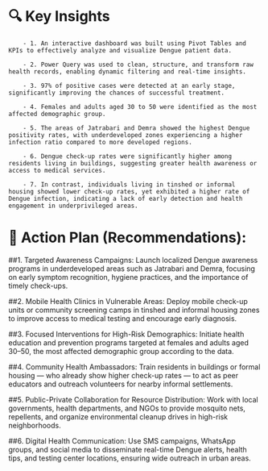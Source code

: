 # 🔍 Key Insights
        - 1. An interactive dashboard was built using Pivot Tables and KPIs to effectively analyze and visualize Dengue patient data.

        - 2. Power Query was used to clean, structure, and transform raw health records, enabling dynamic filtering and real-time insights.

        - 3. 97% of positive cases were detected at an early stage, significantly improving the chances of successful treatment.

        - 4. Females and adults aged 30 to 50 were identified as the most affected demographic group.

        - 5. The areas of Jatrabari and Demra showed the highest Dengue positivity rates, with underdeveloped zones experiencing a higher infection ratio compared to more developed regions.

        - 6. Dengue check-up rates were significantly higher among residents living in buildings, suggesting greater health awareness or access to medical services.

        - 7. In contrast, individuals living in tinshed or informal housing showed lower check-up rates, yet exhibited a higher rate of Dengue infection, indicating a lack of early detection and health engagement in underprivileged areas.


# 📌 Action Plan (Recommendations):

##1. Targeted Awareness Campaigns:
        Launch localized Dengue awareness programs in underdeveloped areas such as Jatrabari and Demra, focusing on early symptom recognition, hygiene practices, and the importance of timely check-ups.

##2. Mobile Health Clinics in Vulnerable Areas:
        Deploy mobile check-up units or community screening camps in tinshed and informal housing zones to improve access to medical testing and encourage early diagnosis.

##3. Focused Interventions for High-Risk Demographics:
        Initiate health education and prevention programs targeted at females and adults aged 30–50, the most affected demographic group according to the data.

##4. Community Health Ambassadors:
        Train residents in buildings or formal housing — who already show higher check-up rates — to act as peer educators and outreach volunteers for nearby informal settlements.

##5. Public-Private Collaboration for Resource Distribution:
        Work with local governments, health departments, and NGOs to provide mosquito nets, repellents, and organize environmental cleanup drives in high-risk neighborhoods.

##6. Digital Health Communication:
        Use SMS campaigns, WhatsApp groups, and social media to disseminate real-time Dengue alerts, health tips, and testing center locations, ensuring wide outreach in urban areas.



